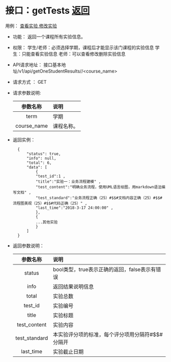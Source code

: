 ﻿﻿<!-- markdownlint-disable MD033-->
<!-- 禁止MD033类型的警告 https://www.npmjs.com/package/markdownlint -->

# 接口：getTests  [返回](../README.md)
用例： [查看实验](../用例/查看实验.md),[修改实验](../用例/修改实验.md)

- 功能：
    返回一个课程所有实验信息。
    
- 权限：
    学生/老师：必须选择学期，课程后才能显示该门课程的实验信息
    学生：只能查看实验信息
    老师：可以查看修改删除实验信息
    
- API请求地址： 
    接口基本地址/v1/api/getOneStudentResults/<term>/<course_name>

- 请求方式 ：
    GET

- 请求参数说明:        

  |参数名称|说明|
  |:---------:|:--------------------------------------------------------|
  |term|学期|
  |course_name|课程名称。|      
    
- 返回实例：

        {         
            "status": true,
            "info": null,    
            "total": 6,      
            "data": [
                { 
                "test_id":1 ,
                "title":"实验一：业务流程建模" ,
                "test_content":"明确业务流程，使用UML语言绘图，用markdown语法编写文档" ,
                "test_standard":"业务流程正确（25）#$$#文档内容正确（25）#$$#流程图美观（25）#$$#代码正确（25）" ,
                "last_time":"2018-3-17 24:00:00" ,
                }, 
                {
                ...其他实验
                }
            ] 
        }
 
- 返回参数说明：    
 
  |参数名称|说明|
  |:---------:|:--------------------------------------------------------|      
  |status|bool类型，true表示正确的返回，false表示有错误|
  |info|返回结果说明信息|  
  |total|实验总数|
  |test_id|实验编号|
  |title|实验标题|
  |test_content|实验内容|
  |test_standard|本实验评分项的标准，每个评分项用分隔符#$$#分隔开|
  |last_time|实验截止日期|



